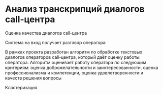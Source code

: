 # Анализ транскрипций диалогов call-центра

Оценка качества диалогов call-центра

Система на вход получает разговор оператора

В рамках проекта разработан алгоритм по обработке текстовых диалогов операторов call-центра, который даёт оценку работы оператора. Алгоритм оценивает работу оператора по следующим критериям: оценка доброжелательности и заинтересованности, оценка профессионализма и компетенции, оценка удовлетворенности и качеств решения вопросы

Кластеризация   
